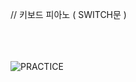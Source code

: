 // 키보드 피아노 ( SWITCH문 )

</br></br></br>
![PRACTICE](https://user-images.githubusercontent.com/61842827/182554702-5c790daf-8f48-4844-a816-1eb3cfe2fdc2.PNG)
